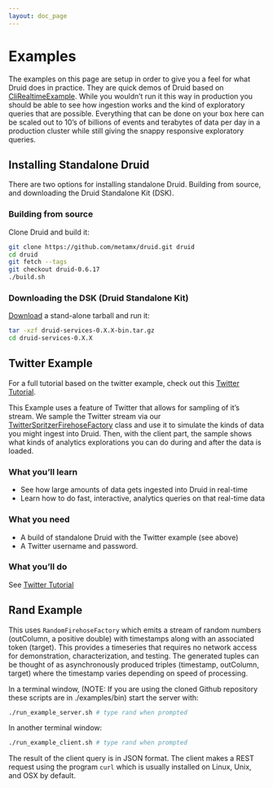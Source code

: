 ```yaml
---
layout: doc_page
---
```

Examples
========

The examples on this page are setup in order to give you a feel for what Druid does in practice. They are quick demos of Druid based on [CliRealtimeExample](https://github.com/metamx/druid/blob/master/services/src/main/java/io/druid/cli/CliRealtimeExample.java). While you wouldn’t run it this way in production you should be able to see how ingestion works and the kind of exploratory queries that are possible. Everything that can be done on your box here can be scaled out to 10’s of billions of events and terabytes of data per day in a production cluster while still giving the snappy responsive exploratory queries.

Installing Standalone Druid
---------------------------

There are two options for installing standalone Druid. Building from source, and downloading the Druid Standalone Kit (DSK).

### Building from source

Clone Druid and build it:

``` bash
git clone https://github.com/metamx/druid.git druid
cd druid
git fetch --tags
git checkout druid-0.6.17
./build.sh
```

### Downloading the DSK (Druid Standalone Kit)

[Download](http://static.druid.io/artifacts/releases/druid-services-0.6.17-bin.tar.gz) a stand-alone tarball and run it:

``` bash
tar -xzf druid-services-0.X.X-bin.tar.gz
cd druid-services-0.X.X
```

Twitter Example
---------------

For a full tutorial based on the twitter example, check out this [Twitter Tutorial](Twitter-Tutorial.html).

This Example uses a feature of Twitter that allows for sampling of it’s stream. We sample the Twitter stream via our [TwitterSpritzerFirehoseFactory](https://github.com/metamx/druid/blob/master/examples/src/main/java/druid/examples/twitter/TwitterSpritzerFirehoseFactory.java) class and use it to simulate the kinds of data you might ingest into Druid. Then, with the client part, the sample shows what kinds of analytics explorations you can do during and after the data is loaded.

### What you’ll learn
* See how large amounts of data gets ingested into Druid in real-time
* Learn how to do fast, interactive, analytics queries on that real-time data

### What you need
* A build of standalone Druid with the Twitter example (see above)
* A Twitter username and password.

### What you’ll do

See [Twitter Tutorial](Twitter-Tutorial.html)

Rand Example
------------

This uses `RandomFirehoseFactory` which emits a stream of random numbers (outColumn, a positive double) with timestamps along with an associated token (target). This provides a timeseries that requires no network access for demonstration, characterization, and testing. The generated tuples can be thought of as asynchronously produced triples (timestamp, outColumn, target) where the timestamp varies depending on speed of processing.

In a terminal window, (NOTE: If you are using the cloned Github repository these scripts are in ./examples/bin) start the server with:

``` bash
./run_example_server.sh # type rand when prompted
```

In another terminal window:

``` bash
./run_example_client.sh # type rand when prompted
```

The result of the client query is in JSON format. The client makes a REST request using the program `curl` which is usually installed on Linux, Unix, and OSX by default.

